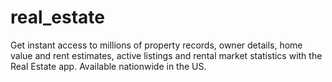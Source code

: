 # real_estate

Get instant access to millions of property records, owner details, home value and rent estimates, active listings and rental market statistics with the Real Estate app. Available nationwide in the US.

